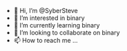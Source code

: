 - 👋 Hi, I’m @SyberSteve
- 👀 I’m interested in binary
- 🌱 I’m currently learning binary
- 💞️ I’m looking to collaborate on binary
- 📫 How to reach me ...

<!---
SyberSteve/SyberSteve is a ✨ special ✨ repository because its `README.md` (this file) appears on your GitHub profile.
You can click the Preview link to take a look at your changes.
--->
